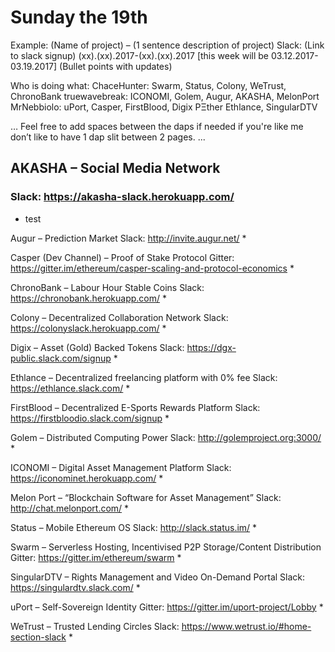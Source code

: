 # Sunday the 19th

Example:
(Name of project) – (1 sentence description of project)
Slack: (Link to slack signup)
(xx).(xx).2017-(xx).(xx).2017 [this week will be 03.12.2017-03.19.2017]
(Bullet points with updates)

Who is doing what:
ChaceHunter: 		Swarm, Status, Colony, WeTrust, ChronoBank
truewavebreak:			ICONOMI, Golem, Augur, AKASHA, MelonPort
MrNebbiolo: 				uPort, Casper, FirstBlood, Digix
PΞther				Ethlance, SingularDTV

…
Feel free to add spaces between the daps if needed if you're like me don’t like to have 1 dap slit between 2 pages. 
...



## AKASHA – Social Media Network
### Slack: https://akasha-slack.herokuapp.com/
* test

Augur – Prediction Market
Slack: http://invite.augur.net/
*

Casper (Dev Channel) – Proof of Stake Protocol
Gitter: https://gitter.im/ethereum/casper-scaling-and-protocol-economics
*  

ChronoBank – Labour Hour Stable Coins
Slack: https://chronobank.herokuapp.com/
*

Colony – Decentralized Collaboration Network
Slack: https://colonyslack.herokuapp.com/
*

Digix – Asset (Gold) Backed Tokens
Slack: https://dgx-public.slack.com/signup
*

Ethlance – Decentralized freelancing platform with 0% fee
Slack: https://ethlance.slack.com/
*

FirstBlood – Decentralized E-Sports Rewards Platform
Slack: https://firstbloodio.slack.com/signup
*

Golem – Distributed Computing Power
Slack: http://golemproject.org:3000/
* 

ICONOMI – Digital Asset Management Platform
Slack: https://iconominet.herokuapp.com/
*

Melon Port – “Blockchain Software for Asset Management”
Slack: http://chat.melonport.com/
*

Status – Mobile Ethereum OS
Slack: http://slack.status.im/
*

Swarm – Serverless Hosting, Incentivised P2P Storage/Content Distribution
Gitter: https://gitter.im/ethereum/swarm
*

SingularDTV – Rights Management and Video On-Demand Portal
Slack: https://singulardtv.slack.com/
*

uPort – Self-Sovereign Identity
Gitter: https://gitter.im/uport-project/Lobby
*

WeTrust – Trusted Lending Circles
Slack: https://www.wetrust.io/#home-section-slack
*
